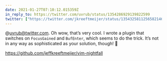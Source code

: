```yaml
---
date: 2021-01-27T07:10:12.015359Z
in_reply_to: https://twitter.com/uvrub/status/1354286929139822599
twitter: ["https://twitter.com/jkreeftmeijer/status/1354325811256582146"]
---
```

@uvrub@twitter.com. Oh wow, that’s very cool. I wrote a plugin that switches on `FocusGained` and `BufEnter`, which seems to do the trick. It’s not in any way as sophisticated as your solution, though! 👏

https://github.com/jeffkreeftmeijer/vim-nightfall 


